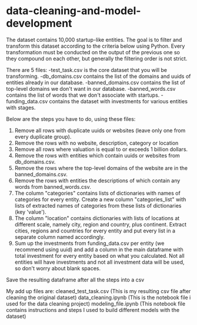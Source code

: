 # data-cleaning-and-model-development

The dataset contains 10,000 startup-like entities. The goal is to filter and transform this dataset 
according to the criteria below using Python. Every transformation must be conducted on the output of 
the previous one so they compound on each other, but generally the filtering order is not strict.

There are 5 files:
-test_task.csv is the core dataset that you will be transforming.
-db_domains.csv contains the list of the domains and uuids of entities already in our database.
-banned_domains.csv contains the list of top-level domains we don't want in our database.
-banned_words.csv contains the list of words that we don't associate with startups.
-funding_data.csv contains the dataset with investments for various entities with stages.


Below are the steps you have to do, using these files:
1) Remove all rows with duplicate uuids or websites (leave only one from every duplicate group).
2) Remove the rows with no website, description, category or location
3) Remove all rows where valuation is equal to or exceeds 1 billion dollars.
4) Remove the rows with entities which contain uuids or websites from db_domains.csv.
5) Remove the rows where the top-level domains of the website are in the banned_domains.csv.
6) Remove the rows with entities the descriptions of which contain any words from banned_words.csv.
7) The column "categories" contains lists of dictionaries with names of categories for every entity. 
Create a new column "categories_list" with lists of extracted names of categories from these lists of
dictionaries (key 'value').
8) The column "location" contains dictionaries with lists of locations at different scale, namely city, 
region and country, plus continent. Extract cities, regions and countries for every entity and put every 
list in a separate column named accordingly.
9) Sum up the investments from funding_data.csv per entity (we recommend using uuid) and add a column in 
the main dataframe with total investment for every entity based on what you calculated. Not all entities 
will have investments and not all investment data will be used, so don't worry about blank spaces.

Save the resulting dataframe after all the steps into a csv

My add up files are:
cleaned_test_task.csv (This is my resulting csv file after cleaning the original dataset)
data_cleaning.ipynb (This is the notebook file i used for the data cleaning project)
modeling_file.ipynb (This notebook file contains instructions and steps I used to build different models with the dataset)
